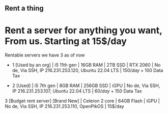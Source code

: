 ## Rent a thing
# Rent a server for anything you want, From us. Starting at 15$/day

Rentable servers we have 3 as of now

- 1 [Used by an org] | i5 11th gen | 16GB RAM | 2TB SSD | RTX 2060 | No de, Via SSH, IP 216.231.253.120, Ubuntu 22.04 LTS | 150$/day + 100$ Data Tax

- 2 [Used] | i5 7th gen | 8GB RAM | 256GB SSD | iGPU | No de, Via SSH, IP 216.231.253.107, Ubuntu 22.04 LTS | 60$/day + 150$ Data Tax

3 [Budget rent server] [Brand New] | Celeron 2 core | 64GB Flash | iGPU | No de, Via SSH, IP 216.231.253.110, OpenPikOS | 15$/day
